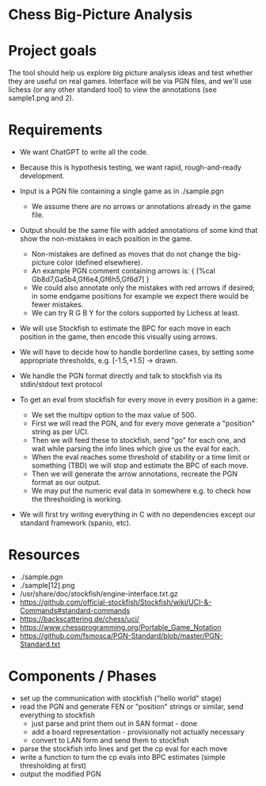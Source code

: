 # Chess Big-Picture Analysis
# Project goals

The tool should help us explore big picture analysis ideas and test whether they are useful on real games.
Interface will be via PGN files, and we'll use lichess (or any other standard tool) to view the annotations (see sample1.png and 2).

# Requirements

- We want ChatGPT to write all the code.
- Because this is hypothesis testing, we want rapid, rough-and-ready development.

- Input is a PGN file containing a single game as in ./sample.pgn
  - We assume there are no arrows or annotations already in the game file.
- Output should be the same file with added annotations of some kind that show the non-mistakes in each position in the game.
  - Non-mistakes are defined as moves that do not change the big-picture color (defined elsewhere).
  - An example PGN comment containing arrows is: { [%cal Gb8d7,Ga5b4,Gf6e4,Gf6h5,Gf6d7] }
  - We could also annotate only the mistakes with red arrows if desired; in some endgame positions for example we expect there would be fewer mistakes.
  - We can try R G B Y for the colors supported by Lichess at least.

- We will use Stockfish to estimate the BPC for each move in each position in the game, then encode this visually using arrows.
- We will have to decide how to handle borderline cases, by setting some appropriate thresholds, e.g. [-1.5,+1.5] -> drawn.

- We handle the PGN format directly and talk to stockfish via its stdin/stdout text protocol

- To get an eval from stockfish for every move in every position in a game:
  - We set the multipv option to the max value of 500.
  - First we will read the PGN, and for every move generate a "position" string as per UCI.
  - Then we will feed these to stockfish, send "go" for each one, and wait while parsing the info lines which give us the eval for each.
  - When the eval reaches some threshold of stability or a time limit or something (TBD) we will stop and estimate the BPC of each move.
  - Then we will generate the arrow annotations, recreate the PGN format as our output.
  - We may put the numeric eval data in somewhere e.g. to check how the thresholding is working.

- We will first try writing everything in C with no dependencies except our standard framework (spanio, etc).

# Resources

- ./sample.pgn
- ./sample[12].png
- /usr/share/doc/stockfish/engine-interface.txt.gz
- https://github.com/official-stockfish/Stockfish/wiki/UCI-&-Commands#standard-commands
- https://backscattering.de/chess/uci/
- https://www.chessprogramming.org/Portable_Game_Notation
- https://github.com/fsmosca/PGN-Standard/blob/master/PGN-Standard.txt

# Components / Phases

- set up the communication with stockfish ("hello world" stage)
- read the PGN and generate FEN or "position" strings or similar, send everything to stockfish
  - just parse and print them out in SAN format - done
  - add a board representation - provisionally not actually necessary
  - convert to LAN form and send them to stockfish
- parse the stockfish info lines and get the cp eval for each move
- write a function to turn the cp evals into BPC estimates (simple thresholding at first)
- output the modified PGN
